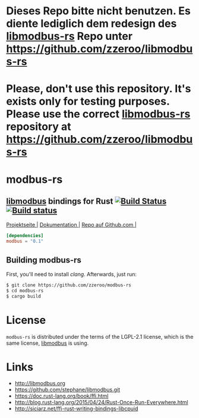 
# Dieses Repo bitte nicht benutzen. Es diente lediglich dem redesign des [libmodbus-rs](https://github.com/zzeroo/libmodbus-rs) Repo unter https://github.com/zzeroo/libmodbus-rs

# Please, don't use this repository. It's exists only for testing purposes. Please use the correct [libmodbus-rs](https://github.com/zzeroo/libmodbus-rs) repository at https://github.com/zzeroo/libmodbus-rs

# modbus-rs
## [libmodbus](http://libmodbus.org/) bindings for Rust [![Build Status](https://travis-ci.org/zzeroo/modbus-rs.svg?branch=master)](https://travis-ci.org/zzeroo/modbus-rs) [![Build status](https://ci.appveyor.com/api/projects/status/dfjyswsgj6menctw?svg=true)](https://ci.appveyor.com/project/zzeroo/modbus-rs)

[Projektseite |][homepage]&nbsp;[Dokumentation |][doku]&nbsp;[Repo auf Github.com |][repo]


```toml
[dependencies]
modbus = "0.1"
```

## Building modbus-rs

First, you'll need to install _clang_. Afterwards, just run:

```sh
$ git clone https://github.com/zzeroo/modbus-rs
$ cd modbus-rs
$ cargo build
```

# License
`modbus-rs` is distributed under the terms of the LGPL-2.1 license,
which is the same license, [libmodbus](http://libmodbus.org/) is using.



# Links
* http://libmodbus.org
* https://github.com/stephane/libmodbus.git
* https://doc.rust-lang.org/book/ffi.html
* http://blog.rust-lang.org/2015/04/24/Rust-Once-Run-Everywhere.html
* http://siciarz.net/ffi-rust-writing-bindings-libcpuid

[homepage]: http://zzeroo.github.io/modbus-rs
[repo]: https://github.com/zzeroo/modbus-rs
[doku]: http://zzeroo.github.io/modbus-rs/modbus_rs/index.html
[libmodbus]: http://libmodbus.org
